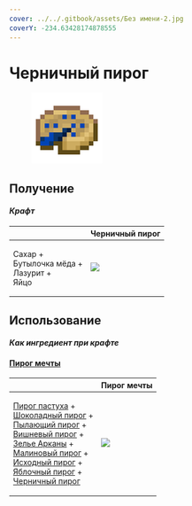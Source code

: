 ```yaml
---
cover: ../../.gitbook/assets/Без имени-2.jpg
coverY: -234.63428174878555
---
```


# Черничный пирог

<figure><img src="../../.gitbook/assets/blueberry_pie_128.png" alt=""><figcaption></figcaption></figure>

## Получение

#### _Крафт_

|                                                         | Черничный пирог                               |
| ------------------------------------------------------- | --------------------------------------------- |
| <p>Сахар +<br>Бутылочка мёда +<br>Лазурит +<br>Яйцо</p> | ![](../../.gitbook/assets/blueberry\_pie.png) |

## Использование

#### _Как ингредиент при крафте_

#### [Пирог мечты](dream\_pie.md)

|                                                                                                                                                                                                                                                                                                                                                                                                                                                                                       | Пирог мечты                               |
| ------------------------------------------------------------------------------------------------------------------------------------------------------------------------------------------------------------------------------------------------------------------------------------------------------------------------------------------------------------------------------------------------------------------------------------------------------------------------------------- | ----------------------------------------- |
| <p><a href="shepherds_pie_block.md">Пирог пастуха</a> +<br><a href="chocolate_pie.md">Шоколадный пирог</a> +<br><a href="blaze_cake.md">Пылающий пирог</a> +<br><a href="cherry_pie.md">Вишневый пирог</a> +<br><a href="weak_arcana_potion.md">Зелье Арканы</a> +<br><a href="crimson_berry_pie.md">Малиновый пирог</a> +<br><a href="source_berry_pie.md">Исходный пирог</a> +<br><a href="apple_pie.md">Яблочный пирог</a> +<br><a href="blueberry_pie.md">Черничный пирог</a></p> | ![](../../.gitbook/assets/dream\_pie.png) |
